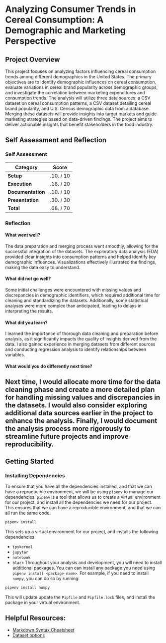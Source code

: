 # Analyzing Consumer Trends in Cereal Consumption: A Demographic and Marketing Perspective
<!-- Edit the title above with your project title -->

## Project Overview
This project focuses on analyzing factors influencing cereal consumption trends among different demographics in the United States. The primary objectives are to identify demographic influences on cereal consumption, evaluate variations in cereal brand popularity across demographic groups, and investigate the correlation between marketing expenditures and consumption trends. The analysis will utilize three data sources: a CSV dataset on cereal consumption patterns, a CSV dataset detailing cereal brand popularity, and U.S. Census demographic data from a database. Merging these datasets will provide insights into target markets and guide marketing strategies based on data-driven findings. The project aims to deliver actionable insights that benefit stakeholders in the food industry.

## Self Assessment and Reflection

<!-- Edit the following section with your self assessment and reflection -->

### Self Assessment
<!-- Replace the (...) with your score -->

| Category          | Score    |
| ----------------- | -------- |
| **Setup**         | .10. / 10 |
| **Execution**     | .18. / 20 |
| **Documentation** | .10. / 10 |
| **Presentation**  | .30. / 30 |
| **Total**         | .68. / 70 |

### Reflection
<!-- Edit the following section with your reflection -->

#### What went well?
The data preparation and merging process went smoothly, allowing for the successful integration of the datasets. The exploratory data analysis (EDA) provided clear insights into consumption patterns and helped identify key demographic influences. Visualizations effectively illustrated the findings, making the data easy to understand.

#### What did not go well?
Some initial challenges were encountered with missing values and discrepancies in demographic identifiers, which required additional time for cleaning and standardizing the datasets. Additionally, some statistical analyses were more complex than anticipated, leading to delays in interpreting the results.

#### What did you learn?
I learned the importance of thorough data cleaning and preparation before analysis, as it significantly impacts the quality of insights derived from the data. I also gained experience in merging datasets from different sources and conducting regression analysis to identify relationships between variables.

#### What would you do differently next time?
Next time, I would allocate more time for the data cleaning phase and create a more detailed plan for handling missing values and discrepancies in the datasets. I would also consider exploring additional data sources earlier in the project to enhance the analysis. Finally, I would document the analysis process more rigorously to streamline future projects and improve reproducibility.
---

## Getting Started
### Installing Dependencies

To ensure that you have all the dependencies installed, and that we can have a reproducible environment, we will be using `pipenv` to manage our dependencies. `pipenv` is a tool that allows us to create a virtual environment for our project, and install all the dependencies we need for our project. This ensures that we can have a reproducible environment, and that we can all run the same code.

```bash
pipenv install
```

This sets up a virtual environment for our project, and installs the following dependencies:

- `ipykernel`
- `jupyter`
- `notebook`
- `black`
  Throughout your analysis and development, you will need to install additional packages. You can can install any package you need using `pipenv install <package-name>`. For example, if you need to install `numpy`, you can do so by running:

```bash
pipenv install numpy
```

This will update update the `Pipfile` and `Pipfile.lock` files, and install the package in your virtual environment.

## Helpful Resources:
* [Markdown Syntax Cheatsheet](https://docs.github.com/en/get-started/writing-on-github/getting-started-with-writing-and-formatting-on-github/basic-writing-and-formatting-syntax)
* [Dataset options](https://it4063c.github.io/guides/datasets)